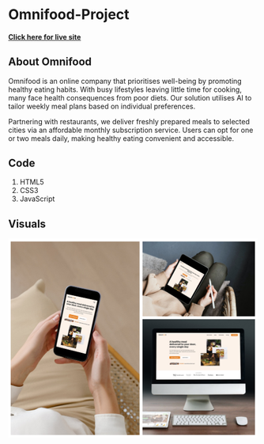 # Omnifood-Project

#### [Click here for live site](https://dashing-lebkuchen-5bab89.netlify.app/)

## About Omnifood

Omnifood is an online company that prioritises well-being by promoting healthy eating habits. With busy lifestyles leaving little time for cooking, many face health consequences from poor diets. Our solution utilises AI to tailor weekly meal plans based on individual preferences. 

Partnering with restaurants, we deliver freshly prepared meals to selected cities via an affordable monthly subscription service. Users can opt for one or two meals daily, making healthy eating convenient and accessible.

## Code

1. HTML5
2. CSS3
3. JavaScript

## Visuals

![](Omnifood-Project/img/omnifood-versions.png)
